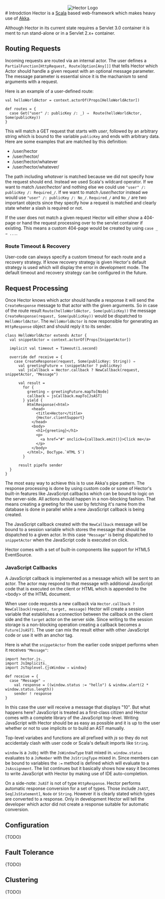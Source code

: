 <div align="center"><img src="http://www.joa-ebert.com/files/hector.github.png" alt="Hector Logo"/></div>
# Introdction
Hector is a <a href="http://www.scala-lang.org/">Scala</a> based web-framework which makes heavy use of <a href="http://www.akka.io/">Akka</a>.

Although Hector in its current state requires a Servlet 3.0 container it is ment to run stand-alone or in a Servlet 2.x+ container.

## Routing Requests

Incoming requests are routed via an internal actor. The user defines a `PartialFunction[HttpRequest, Route[Option[Any]]]` that tells Hector which Actor should handle a given request with an optional message parameter.
The message parameter is essential since it is the machanism to send arguments with a request.

Here is an example of a user-defined route:

```
val helloWorldActor = context.actorOf(Props[HelloWorldActor])

def routes = {
  case Get("user" /: publicKey /: _) ⇒  Route(helloWorldActor, Some(publicKey))
}
```

This will match a GET request that starts with *user*, followed by an arbitrary string which is bound to the variable `publicKey` and ends with arbitrary data.
Here are some examples that are matched by this definition:

* /user/hector
* /user/hector/
* /user/hector/whatever
* /user/hector/whatever/

The path including *whatever* is matched because we did not specify how the request should end. Instead we used Scala's wildcard operator. 
If we want to match */user/hector/* and nothing else  we could use `"user" /: publicKey /: Required_/`. If we want to match */user/hector* instead we would use `"user" /: publicKey /: No_/`.
`Required_/` and `No_/` are two important objects since they specify how a request is matched and clearly state wheter a slash is required or not.

If the user does not match a given request Hector will either show a 404-page or hand the request processing over to the servlet container if existing. This means a custom 404-page would be created by using `case _ ⇒ ...`.

### Route Timeout & Recovery

User-code can always specify a custom timeout for each route and a recovery strategy. If know recovery strategy is given Hector's default strategy is used which will display the error in development mode. The default timeout and recovery strategy can be configured in the future.

## Request Processing

Once Hector knows which actor should handle a response it will send the `CreateResponse` message to that actor with the given arguments. So in case of the route result `Route(helloWorldActor, Some(publicKey))` the message `CreateResponse(request, Some(publicKey))` would be dispatched to `HelloWorldActor`.
The `HelloWorldActor` is now responsible for generating an `HttpResponse` object and should reply it to its sender.

```
class HelloWorldActor extends Actor {
  val snippetActor = context.actorOf(Props[SnippetActor])

  implicit val timeout = Timeout(1.second)

  override def receive = {
    case CreateResponse(request, Some(publicKey: String)) ⇒
      val greetingFuture = (snippetActor ? publicKey)
      val jsCallback = Hector.callback ? NewCallback(request, snippetActor, "Message")

      val result =
        for {
          greeting ← greetingFuture.mapTo[Node]
          callback ← jsCallback.mapTo[JsAST]
        } yield {
          HtmlResponse(<html>
            <head>
              <title>Hector</title>
              {Hector.clientSupport}
            </head>
            <body>
              <h1>{greeting}</h1>
              <p>
                <a href="#" onclick={callback.emit()}>Click me</a>
              </p>
            </body>
          </html>, DocType.`HTML 5`)
        }

      result pipeTo sender
  }
}
```

The most easy way to achieve this is to use Akka's pipe pattern. The response processing is done by using custom code or some of Hector's built-in features like JavaScript callbacks which can be bound to logic on the server-side. 
All actions should happen in a non-blocking fashion. That means creating a greeting for the user by fetching it's name from the database is done in parallel while a new JavaScript callback is being created.

The JavaScript callback created with the `NewCallback` message will be bound to a session variable which stores the message that should be dispatched to a given actor. In this case `"Message"` is being dispatched to `snippetActor` when the JavaScript code is executed on click.

Hector comes with a set of built-in components like support for HTML5 EventSource.

### JavaScript Callbacks

A JavaScript callback is implemented as a message which will be sent to an actor. The actor may respond to that message with additional JavaScript code that is executed on the client or HTML which is appended to the &lt;body&gt; of the HTML document.

When user code requests a new callback via `Hector.callback ? NewCallback(request, target, message)`  Hector will create a session variable that establishes a connection between the callback on the client side and the `target` actor on the server side. Since writing to the session storage is a non-blocking operation creating a callback becomes a `Future[JsAST]`. The user can mix the result either with other JavaScript code or use it with an anchor tag.

Here is what the `snippetActor` from the earlier code snippet performs when it receives `"Message"`:

```
import hector.js._
import JsImplicits._
import JsToplevel.{jsWindow ⇒ window}
    
def receive = {
  case "Message" ⇒
    val response = ((window.status := "hello") & window.alert(2 * window.status.length))
    sender ! response
}
```

In this case the user will receive a message that displays "10". But what happens here? JavaScript is treated as a first-class citizen and Hector comes with a complete library of the JavaScript top-level.
Writing JavaScript with Hector should be as easy as possible and it is up to the user whether or not to use implicits or to build an AST manually.

Top-level variabes and functions are all prefixed with *js* so they do not accidentaly clash with user code or Scala's default imports like ```String```. 

`window` is a `JsObj` with the `JsWindowType` trait mixed in. `window.status` evaluates to a `JsMember` with the `JsStringType` mixed in. Since members can be bound to variables the `:=` method is defined which will evaluate to a `JsAssignment`. The list continues but it basically shows how easy it becomes to write JavaScript with Hector by making use of IDE auto-completion.

On a side-note: `JsAST` is not of type `HttpResponse`. Hector performs automatic response conversion for a set of types. Those include `JsAST`, `Seq[JsStatement]`, `Node` or `String`. However it is clearly stated which types are converted to a response. Only in development Hector will tell the developer which actor did not create a response suitable for automatic conversion.

## Configuration

{TODO}

## Fault Tolerance

{TODO}

## Clustering

{TODO}
